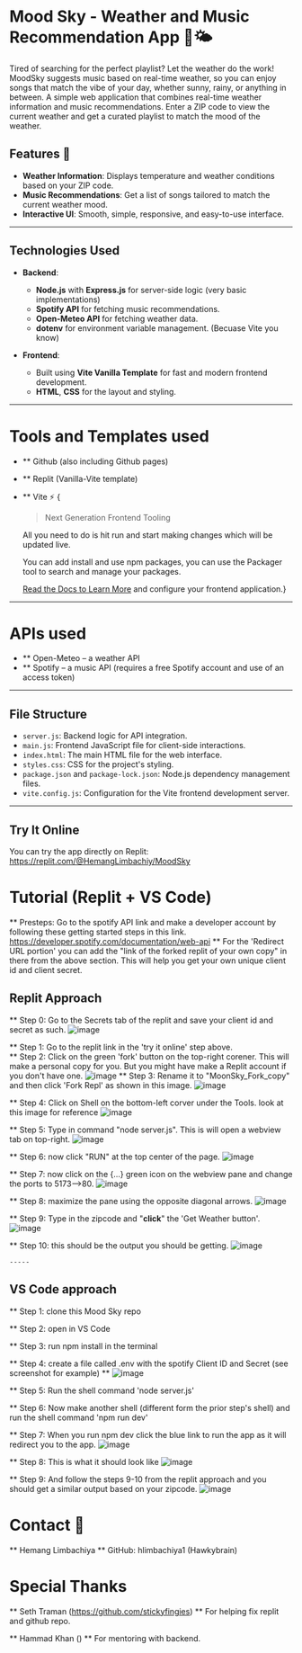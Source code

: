 # Mood Sky - Weather and Music Recommendation App 🎵🌤️

Tired of searching for the perfect playlist? Let the weather do the work! MoodSky suggests music based on real-time weather, so you can enjoy songs that match the vibe of your day, whether sunny, rainy, or anything in between. A simple web application that combines real-time weather information and music recommendations. Enter a ZIP code to view the current weather and get a curated playlist to match the mood of the weather.

## Features 🚀

- **Weather Information**: Displays temperature and weather conditions based on your ZIP code.
- **Music Recommendations**: Get a list of songs tailored to match the current weather mood.
- **Interactive UI**: Smooth, simple, responsive, and easy-to-use interface.
---

## Technologies Used
- **Backend**: 
  - **Node.js** with **Express.js** for server-side logic (very basic implementations)
  - **Spotify API** for fetching music recommendations.
  - **Open-Meteo API** for fetching weather data.
  - **dotenv** for environment variable management. (Becuase Vite you know)

- **Frontend**:
  - Built using **Vite Vanilla Template** for fast and modern frontend development.
  - **HTML**, **CSS** for the layout and styling.
---

# Tools and Templates used

- ** Github (also including Github pages)
- ** Replit (Vanilla-Vite template)
- ** Vite ⚡ {
    > Next Generation Frontend Tooling
    
    All you need to do is hit run and start making changes which will be updated live.
    
    You can add install and use npm packages, you can use the Packager tool to search and manage your packages.
    
    [Read the Docs to Learn More](https://vitejs.dev) and configure your frontend application.}
---

# APIs used
- ** Open-Meteo – a weather API
- ** Spotify – a music API (requires a free Spotify account and use of an access token)
---

## File Structure
- `server.js`: Backend logic for API integration.
- `main.js`: Frontend JavaScript file for client-side interactions.
- `index.html`: The main HTML file for the web interface.
- `styles.css`: CSS for the project's styling.
- `package.json` and `package-lock.json`: Node.js dependency management files.
- `vite.config.js`: Configuration for the Vite frontend development server.

---

## Try It Online
You can try the app directly on Replit: https://replit.com/@HemangLimbachiy/MoodSky 

# Tutorial (Replit + VS Code)

** Presteps: Go to the spotify API link and make a developer account by following these getting started steps in this link. https://developer.spotify.com/documentation/web-api 
** For the 'Redirect URL portion' you can add the "link of the forked replit of your own copy" in there from the above section. This will help you get your own unique client id and client secret.

## Replit Approach
** Step 0: Go to the Secrets tab of the replit and save your client id and secret as such.
    ![image](image_9.png)
    
** Step 1: Go to the replit link in the 'try it online' step above.  
** Step 2: Click on the green 'fork' button on the top-right corener. This will make a personal copy for you. But you might have make a Replit account if you don't have one.
    ![image](image.png)
** Step 3: Rename it to "MoonSky_Fork_copy" and then click 'Fork Repl' as shown in this image.
    ![image](image_2.png)

** Step 4: Click on Shell on the bottom-left corver under the Tools. look at this image for reference
    ![image](image_3.png)

** Step 5: Type in command "node server.js". This is will open a webview tab on top-right.
    ![image](image_4.png)

** Step 6: now click "RUN" at the top center of the page.
    ![image](image_5.png)

** Step 7: now click on the {...} green icon on the webview pane and change the ports to 5173-->80.
    ![image](image_6.png)
    
** Step 8: maximize the pane using the opposite diagonal arrows.
    ![image](image_7.png)

** Step 9: Type in the zipcode and "**click**" the 'Get Weather button'.
    ![image](image_8.png)

** Step 10: this should be the output you should be getting.
    ![image](image_10.png)

    -----
## VS Code approach
** Step 1: clone this Mood Sky repo

** Step 2: open in VS Code

** Step 3: run npm install in the terminal

** Step 4: create a file called .env with the spotify Client ID and Secret (see screenshot for example)
**   ![image](https://github.com/user-attachments/assets/74627c38-8917-48a1-beb6-2318af34a9a9)

** Step 5: Run the shell command  'node server.js'

** Step 6: Now make another shell (different form the prior step's shell) and run the shell command 'npm run dev'

** Step 7: When you run npm dev click the blue link to run the app as it will redirect you to the app.
    ![image](https://github.com/user-attachments/assets/0e0c7265-3773-4da5-aec0-8eded4bfd312)

** Step 8: This is what it should look like
    ![image](https://github.com/user-attachments/assets/51df7d34-ded5-4882-a2e3-5403779f25ae)

** Step 9: And follow the steps 9-10 from the replit approach and you should get a similar output based on your zipcode.
    ![image](https://github.com/user-attachments/assets/49cf8f3c-7f04-49ff-9886-f2ca935fdf6b)

# Contact 📧
** Hemang Limbachiya
** GitHub: hlimbachiya1 (Hawkybrain)

# Special Thanks

** Seth Traman (https://github.com/stickyfingies)
** For helping fix replit and github repo.

** Hammad Khan ()
** For mentoring with backend.
